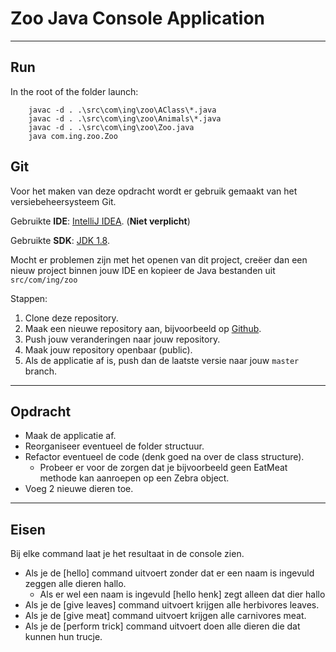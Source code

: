 ﻿# Zoo Java Console Application
---

## Run 

In the root of the folder launch:
```
	javac -d . .\src\com\ing\zoo\AClass\*.java
	javac -d . .\src\com\ing\zoo\Animals\*.java
	javac -d . .\src\com\ing\zoo\Zoo.java
	java com.ing.zoo.Zoo
```

## Git

Voor het maken van deze opdracht wordt er gebruik gemaakt van het versiebeheersysteem Git.

Gebruikte **IDE**: [IntelliJ IDEA](https://www.jetbrains.com/idea/). (**Niet verplicht**)

Gebruikte **SDK**: [JDK 1.8](https://bitbucket.org/kychu/zoo/downloads/java-1.8.0-openjdk-1.8.0.212-3.b04.redhat.windows.x86_64.zip).

Mocht er problemen zijn met het openen van dit project, creëer dan een nieuw project binnen jouw IDE en kopieer de Java bestanden uit `src/com/ing/zoo`

Stappen:

1. Clone deze repository.
2. Maak een nieuwe repository aan, bijvoorbeeld op [Github](https://www.github.com).
3. Push jouw veranderingen naar jouw repository.
4. Maak jouw repository openbaar (public).
4. Als de applicatie af is, push dan de laatste versie naar jouw `master` branch.

--- 
## Opdracht
- Maak de applicatie af.
- Reorganiseer eventueel de folder structuur.
- Refactor eventueel de code (denk goed na over de class structure).
	- Probeer er voor de zorgen dat je bijvoorbeeld geen EatMeat methode kan aanroepen op een Zebra object.
- Voeg 2 nieuwe dieren toe.
---
## Eisen

Bij elke command laat je het resultaat in de console  zien.

- Als je de [hello] command uitvoert zonder dat er een naam is ingevuld zeggen alle dieren hallo.
	- Als er wel een naam is ingevuld [hello henk] zegt alleen dat dier hallo 
- Als je de [give leaves] command uitvoert krijgen alle herbivores leaves.
- Als je de [give meat] command uitvoert krijgen alle carnivores meat.
- Als je de [perform trick] command uitvoert doen alle dieren die dat kunnen hun trucje.

